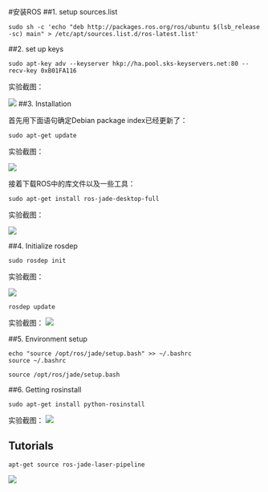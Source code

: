 #安装ROS
##1. setup sources.list
	
	sudo sh -c 'echo "deb http://packages.ros.org/ros/ubuntu $(lsb_release -sc) main" > /etc/apt/sources.list.d/ros-latest.list'
##2. set up keys

	sudo apt-key adv --keyserver hkp://ha.pool.sks-keyservers.net:80 --recv-key 0xB01FA116

实验截图：
	
![](http://yotuku.cn/link?url=4kmHKFAgG&tk_plan=free&tk_storage=tietuku&tk_vuid=459b8123-fd7a-4c16-975e-5590fda625c4&tk_time=2016111118)
##3. Installation

首先用下面语句确定Debian package index已经更新了：
	
	sudo apt-get update

实验截图：

![](http://yotuku.cn/link?url=Nya4cFCxz&tk_plan=free&tk_storage=tietuku&tk_vuid=459b8123-fd7a-4c16-975e-5590fda625c4&tk_time=2016111118)

接着下载ROS中的库文件以及一些工具：
	
	sudo apt-get install ros-jade-desktop-full

实验截图：

![](http://yotuku.cn/link?url=N10YcFAeM&tk_plan=free&tk_storage=tietuku&tk_vuid=459b8123-fd7a-4c16-975e-5590fda625c4&tk_time=2016111118)

##4. Initialize rosdep
	
	sudo rosdep init

实验截图：

![](http://yotuku.cn/link?url=N1rNiY0xM&tk_plan=free&tk_storage=tietuku&tk_vuid=459b8123-fd7a-4c16-975e-5590fda625c4&tk_time=2016111118)

	rosdep update

实验截图：
![](http://yotuku.cn/link?url=4JA4sY0ef&tk_plan=free&tk_storage=tietuku&tk_vuid=459b8123-fd7a-4c16-975e-5590fda625c4&tk_time=2016111118)

##5. Environment setup

	echo "source /opt/ros/jade/setup.bash" >> ~/.bashrc
	source ~/.bashrc

	source /opt/ros/jade/setup.bash

##6. Getting rosinstall

	sudo apt-get install python-rosinstall

实验截图：
![](http://yotuku.cn/link?url=Nya2iYCxG&tk_plan=free&tk_storage=tietuku&tk_vuid=459b8123-fd7a-4c16-975e-5590fda625c4&tk_time=2016111118)

## Tutorials
	apt-get source ros-jade-laser-pipeline

![](http://yotuku.cn/link?url=E1ok2YCxM&tk_plan=free&tk_storage=tietuku&tk_vuid=459b8123-fd7a-4c16-975e-5590fda625c4&tk_time=2016111118)


